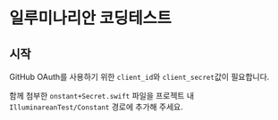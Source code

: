 # 일루미나리안 코딩테스트

### 

## 시작

GitHub OAuth를 사용하기 위한 `client_id`와 `client_secret`값이 필요합니다.

함께 첨부한 `onstant+Secret.swift` 파일을 프로젝트 내 `IlluminareanTest/Constant` 경로에 추가해 주세요.

